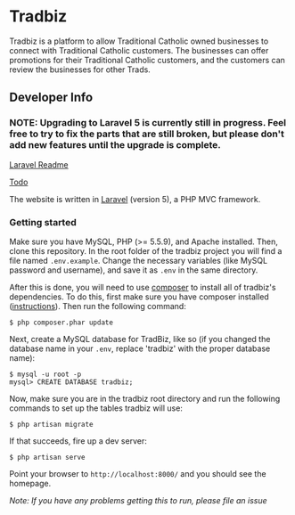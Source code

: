 # Tradbiz

Tradbiz is a platform to allow Traditional Catholic owned businesses to connect with Traditional Catholic customers. The businesses can offer promotions for their Traditional Catholic customers, and the customers can review the businesses for other Trads.

## Developer Info

### NOTE: Upgrading to Laravel 5 is currently still in progress. Feel free to try to fix the parts that are still broken, but please don't add new features until the upgrade is complete.

[Laravel Readme](README-LARAVEL.md)

[Todo](TODO.md)

The website is written in [Laravel](http://laravel.com/) (version 5), a PHP MVC framework.


### Getting started

Make sure you have MySQL, PHP (>= 5.5.9), and Apache installed. Then, clone this repository. In the root folder of the tradbiz project you will find a file named `.env.example`. Change the necessary variables (like MySQL password and username), and save it as `.env` in the same directory.

After this is done, you will need to use [composer](https://getcomposer.org/download/) to install all of tradbiz's dependencies. To do this, first make sure you have composer installed ([instructions](https://getcomposer.org/download/)). Then run the following command:

```
$ php composer.phar update
```

Next, create a MySQL database for TradBiz, like so (if you changed the database name in your `.env`, replace 'tradbiz' with the proper database name):

```
$ mysql -u root -p
mysql> CREATE DATABASE tradbiz;
```

Now, make sure you are in the tradbiz root directory and run the following commands to set up the tables tradbiz will use:

```
$ php artisan migrate
```

If that succeeds, fire up a dev server:

```
$ php artisan serve
```

Point your browser to `http://localhost:8000/` and you should see the homepage.

_Note: If you have any problems getting this to run, please file an issue_
